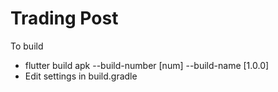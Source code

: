 # Trading Post

To build

* flutter build apk --build-number \[num\] --build-name \[1.0.0\]
* Edit settings in build.gradle


